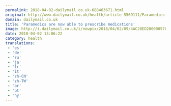 ```yaml
---
permalink: 2018-04-02-dailymail.co.uk-688463671.html
original: http://www.dailymail.co.uk/health/article-5569111/Paramedics-able-prescribe-medications.html?ITO=1490&ns_mchannel=rss&ns_campaign=1490
domain: dailymail.co.uk
title: 'Paramedics are now able to prescribe medications'
image: http://i.dailymail.co.uk/i/newpix/2018/04/02/09/4AC28ED200000578-0-image-a-21_1522658300387.jpg
date: 2018-04-02 13:06:22
category: health
translations: 
 - 'es'
 - 'de'
 - 'ru'
 - 'ja'
 - 'fr'
 - 'it'
 - 'zh-CN'
 - 'zh-TW'
 - 'ar'
 - 'pt'
 - 'hy'
---
```



